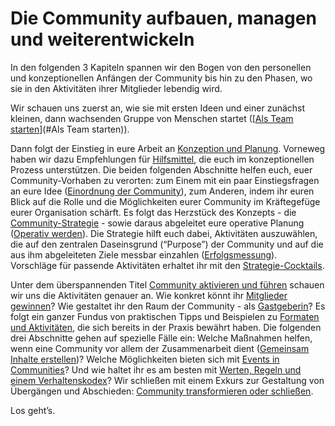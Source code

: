 # Die Community aufbauen, managen und weiterentwickeln

In den folgenden 3 Kapiteln spannen wir den Bogen von den personellen
und konzeptionellen Anfängen der Community bis hin zu den Phasen, wo sie
in den Aktivitäten ihrer Mitglieder lebendig wird.

Wir schauen uns zuerst an, wie sie mit ersten Ideen und einer zunächst
kleinen, dann wachsenden Gruppe von Menschen startet ([<u>Als Team
starten</u>](#Als Team starten)).

Dann folgt der Einstieg in eure Arbeit an [<u>Konzeption und
Planung</u>](\l). Vorneweg haben wir dazu Empfehlungen für
[<u>Hilfsmittel</u>](\l), die euch im konzeptionellen Prozess
unterstützen. Die beiden folgenden Abschnitte helfen euch, euer
Community-Vorhaben zu verorten: zum Einem mit ein paar Einstiegsfragen
an eure Idee ([<u>Einordnung der Community</u>](\l)), zum Anderen, indem
ihr euren Blick auf die Rolle und die Möglichkeiten eurer Community im
Kräftegefüge eurer Organisation schärft. Es folgt das Herzstück des
Konzepts - die [<u>Community-Strategie</u>](\l) - sowie daraus
abgeleitet eure operative Planung ([<u>Operativ werden</u>](\l)). Die
Strategie hilft euch dabei, Aktivitäten auszuwählen, die auf den
zentralen Daseinsgrund (“Purpose”) der Community und auf die aus ihm
abgeleiteten Ziele messbar einzahlen ([<u>Erfolgsmessung</u>](\l)).
Vorschläge für passende Aktivitäten erhaltet ihr mit den
[<u>Strategie-Cocktails</u>](\l).

Unter dem überspannenden Titel [<u>Community aktivieren und
führen</u>](\l) schauen wir uns die Aktivitäten genauer an. Wie konkret
könnt ihr [<u>Mitglieder gewinnen</u>](\l)? Wie gestaltet ihr den Raum
der Community - als [<u>Gastgeberin</u>](\l)? Es folgt ein ganzer Fundus
von praktischen Tipps und Beispielen zu [<u>Formaten und
Aktivitäten</u>](\l), die sich bereits in der Praxis bewährt haben. Die
folgenden drei Abschnitte gehen auf spezielle Fälle ein: Welche
Maßnahmen helfen, wenn eine Community vor allem der Zusammenarbeit dient
([<u>Gemeinsam Inhalte erstellen</u>](\l))? Welche Möglichkeiten bieten
sich mit [<u>Events in Communities</u>](\l)? Und wie haltet ihr es am
besten mit [<u>Werten, Regeln und einem Verhaltenskodex</u>](\l)? Wir
schließen mit einem Exkurs zur Gestaltung von Übergängen und Abschieden:
[<u>Community transformieren oder schließen</u>](\l).

Los geht’s.
